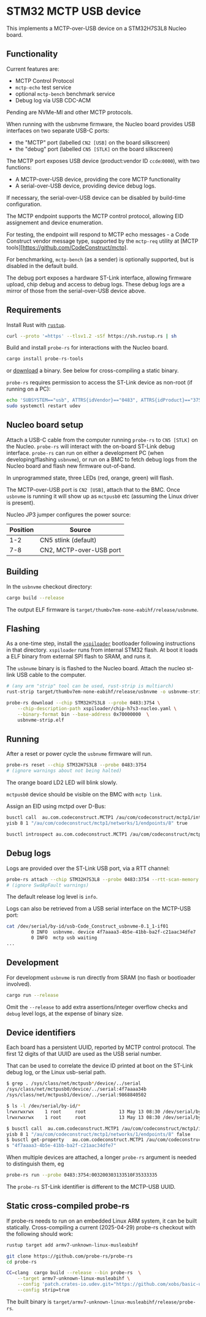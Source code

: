# STM32 MCTP USB device

This implements a MCTP-over-USB device on a STM32H7S3L8 Nucleo board.

## Functionality

Current features are:

- MCTP Control Protocol
- `mctp-echo` test service
- optional `mctp-bench` benchmark service
- Debug log via USB CDC-ACM

Pending are NVMe-MI and other MCTP protocols.

When running with the usbnvme firmware, the Nucleo board provides USB
interfaces on two separate USB-C ports:

- the "MCTP" port (labelled `CN2 [USB]` on the board silkscreen)
- the "debug" port (labelled `CN5 [STLK]` on the board silkscreen)

The MCTP port exposes USB device (product:vendor ID `ccde`:`0000`), with two
functions:

- A MCTP-over-USB device, providing the core MCTP functionality
- A serial-over-USB device, providing device debug logs.

If necessary, the serial-over-USB device can be disabled by build-time
configuration.

The MCTP endpoint supports the MCTP control protocol, allowing EID assignement
and device enumeration.

For testing, the endpoint will respond to MCTP echo messages - a Code Construct
vendor message type, supported by the `mctp-req` utility at [MCTP
tools][https://github.com/CodeConstruct/mctp].

For benchmarking, `mctp-bench` (as a sender) is optionally supported, but
is disabled in the default build.

The debug port exposes a hardware ST-Link interface, allowing firmware upload,
chip debug and access to debug logs. These debug logs are a mirror of those from
the serial-over-USB device above.

## Requirements

Install Rust with [`rustup`](https://rustup.rs/).

```sh
curl --proto '=https' --tlsv1.2 -sSf https://sh.rustup.rs | sh
```

Build and install `probe-rs` for interactions with the Nucleo board.

```sh
cargo install probe-rs-tools
```

or [download](https://github.com/probe-rs/probe-rs/releases/latest) a binary.
See below for cross-compiling a static binary.

`probe-rs` requires permission to access the ST-Link device as non-root
(if running on a PC):

```sh
echo 'SUBSYSTEM=="usb", ATTRS{idVendor}=="0483", ATTRS{idProduct}=="3754", GROUP="plugdev", MODE="0660", TAG+="uaccess"' | sudo tee /etc/udev/rules.d/70-stlink.rules
sudo systemctl restart udev
```

## Nucleo board setup

Attach a USB-C cable from the computer running `probe-rs` to `CN5 [STLK]` on the Nucleo.
`probe-rs` will interact with the on-board ST-Link debug interface. `probe-rs` can run
on either a development PC (when developing/flashing `usbnvme`), or run on a BMC
to fetch debug logs from the Nucleo board and flash new firmware out-of-band.

In unprogrammed state, three LEDs (red, orange, green) will flash.

The MCTP-over-USB port is `CN2 [USB]`, attach that to the BMC. Once `usbnvme` is running
it will show up as `mctpusb0` etc (assuming the Linux driver is present).

Nucleo JP3 jumper configures the power source:

| Position | Source |
|---       | ---    |
| 1-2      | CN5 stlink (default) |
| 7-8      | CN2, MCTP-over-USB port |

## Building

In the `usbnvme` checkout directory:

```sh
cargo build --release
```

The output ELF firmware is `target/thumbv7em-none-eabihf/release/usbnvme`.

## Flashing

As a one-time step, install the [`xspiloader`](xspiloader/README.md) bootloader following instructions
in that directory.
`xspiloader` runs from internal STM32 flash. At boot it loads a ELF binary from external SPI flash to SRAM,
and runs it.

The `usbnvme` binary is is flashed to the Nucleo board. Attach the nucleo st-link USB cable to
the computer.

```sh
# (any arm "strip" tool can be used, rust-strip is multiarch)
rust-strip target/thumbv7em-none-eabihf/release/usbnvme -o usbnvme-strip.elf

probe-rs download --chip STM32H7S3L8 --probe 0483:3754 \
    --chip-description-path xspiloader/chip-h7s3-nucleo.yaml \
    --binary-format bin --base-address 0x70000000  \
    usbnvme-strip.elf

```

## Running

After a reset or power cycle the `usbnvme` firmware will run.

```sh
probe-rs reset --chip STM32H7S3L8 --probe 0483:3754
# (ignore warnings about not being halted)
```

The orange board LD2 LED will blink slowly.

`mctpusb0` device should be visible on the BMC with `mctp link`.

Assign an EID using mctpd over D-Bus:

```sh
busctl call  au.com.codeconstruct.MCTP1 /au/com/codeconstruct/mctp1/interfaces/mctpusb0 au.com.codeconstruct.MCTP.BusOwner1 SetupEndpoint ay 0
yisb 8 1 "/au/com/codeconstruct/mctp1/networks/1/endpoints/8" true

busctl introspect au.com.codeconstruct.MCTP1 /au/com/codeconstruct/mctp1/networks/1/endpoints/8
```

## Debug logs

Logs are provided over the ST-Link USB port, via a RTT channel:

```sh
probe-rs attach --chip STM32H7S3L8 --probe 0483:3754 --rtt-scan-memory /dev/null
# (ignore SwdApFault warnings)
```

The default release log level is `info`.

Logs can also be retrieved from a USB serial interface on the MCTP-USB port:

```sh
cat /dev/serial/by-id/usb-Code_Construct_usbnvme-0.1_1-if01
         0 INFO  usbnvme. device 4f7aaaa3-4b5e-41bb-ba2f-c21aac34dfe7
         0 INFO  mctp usb waiting
...
```

## Development

For development `usbnvme` is run directly from SRAM (no flash or bootloader involved).

```sh
cargo run --release
```
Omit the `--release` to add extra assertions/integer overflow checks and `debug` level logs,
at the expense of binary size.

## Device identifiers

Each board has a persistent UUID, reported by MCTP control protocol.
The first 12 digits of that UUID are used as the USB serial number.

That can be used to correlate the device ID printed at boot on the ST-Link debug log,
or the Linux usb-serial path.

```sh
$ grep . /sys/class/net/mctpusb*/device/../serial
/sys/class/net/mctpusb0/device/../serial:4f7aaaa34b
/sys/class/net/mctpusb1/device/../serial:9868840502

$ ls -l /dev/serial/by-id/*
lrwxrwxrwx    1 root     root            13 May 13 08:30 /dev/serial/by-id/usb-Code_Construct_usbnvme-0.1_4f7aaaa34b-if01 -> ../../ttyACM0
lrwxrwxrwx    1 root     root            13 May 13 08:30 /dev/serial/by-id/usb-Code_Construct_usbnvme-0.1_9868840502-if01 -> ../../ttyACM1

$ busctl call  au.com.codeconstruct.MCTP1 /au/com/codeconstruct/mctp1/interfaces/mctpusb0 au.com.codeconstruct.MCTP.BusOwner1 SetupEndpoint ay 0
yisb 8 1 "/au/com/codeconstruct/mctp1/networks/1/endpoints/8" false
$ busctl get-property   au.com.codeconstruct.MCTP1 /au/com/codeconstruct/mctp1/networks/1/endpoints/8 xyz.openbmc_project.Common.UUID UUID
s "4f7aaaa3-4b5e-41bb-ba2f-c21aac34dfe7"

```

When multiple devices are attached, a longer `probe-rs` argument is needed
to distinguish them, eg
```sh
probe-rs run --probe 0483:3754:003200303133510F35333335
```
The `probe-rs` ST-Link identifier is different to the MCTP-USB UUID.

## Static cross-compiled probe-rs

If probe-rs needs to run on an embedded Linux ARM system, it can be built statically.
Cross-compiling a current (2025-04-29) probe-rs checkout with the following should work:

```sh
rustup target add armv7-unknown-linux-musleabihf

git clone https://github.com/probe-rs/probe-rs
cd probe-rs

CC=clang  cargo build --release --bin probe-rs  \
    --target armv7-unknown-linux-musleabihf \
    --config 'patch.crates-io.udev.git="https://github.com/xobs/basic-udev.git"'  \
    --config strip=true
```

The built binary is `target/armv7-unknown-linux-musleabihf/release/probe-rs`.
